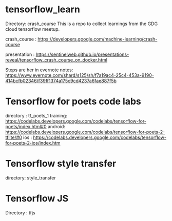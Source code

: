 # tensorflow_learn
Directory: crash_course
This is a repo to collect learnings from the GDG cloud tensorflow meetup.

crash_course : https://developers.google.com/machine-learning/crash-course

presentation : https://sentinelweb.github.io/presentations-reveal/tensorflow_crash_course_on_docker.html

Steps are her in evernote notes: https://www.evernote.com/shard/s125/sh/f7a19ac4-25c4-453a-9190-414bcfb02346/f39ff1374a175c9cd4237a6fae887f5b

# Tensorflow for poets code labs
directory :  	tf_poets_1
training: https://codelabs.developers.google.com/codelabs/tensorflow-for-poets/index.html#0
android: https://codelabs.developers.google.com/codelabs/tensorflow-for-poets-2-tflite/#0
ios : https://codelabs.developers.google.com/codelabs/tensorflow-for-poets-2-ios/index.htm

# Tensorflow style transfer
directory: style_transfer

# Tensorflow JS
Directory : tfjs

